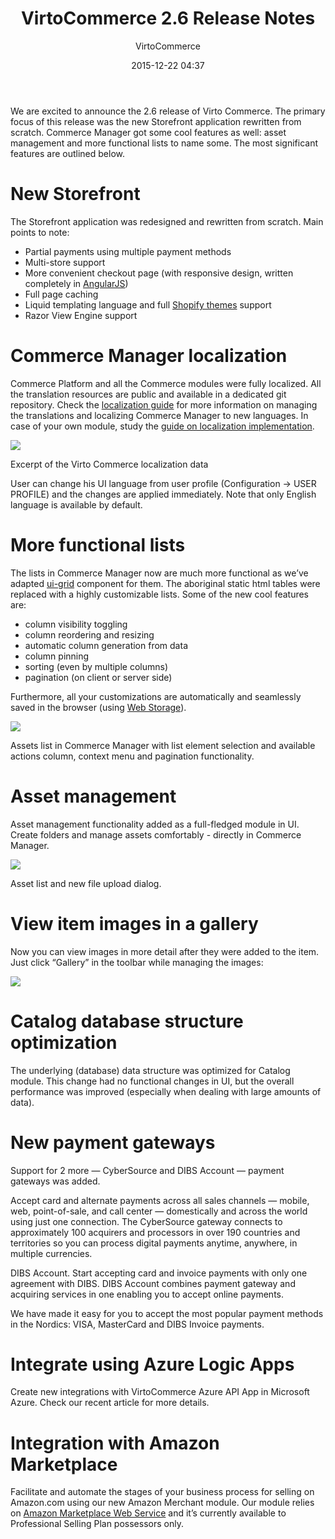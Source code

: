 ﻿---
author: VirtoCommerce
category: release
date: 2015-12-22 04:37
excerpt: We are excited to announce the 2.6 release of Virto Commerce. The primary focus of this release was the new Storefront application rewritten from scratch.
permalink: blog/virtocommerce-2-6-release-notes
tags: [20, announcements, ecommerce, features, release-notes]
title: "VirtoCommerce 2.6 Release Notes"
---
We are excited to announce the 2.6 release of Virto Commerce. The primary focus of this release was the new Storefront application rewritten from scratch. Commerce Manager got some cool features as well: asset management and more functional lists to name some. The most significant features are outlined below.

# New Storefront

The Storefront application was redesigned and rewritten from scratch. Main points to note:

* Partial payments using multiple payment methods
* Multi-store support
* More convenient checkout page (with responsive design, written completely in <a href="https://angularjs.org/" rel="nofollow">AngularJS</a>)
* Full page caching
* Liquid templating language and full <a href="https://themes.shopify.com/" rel="nofollow">Shopify themes</a> support
* Razor View Engine support

# Commerce Manager localization

Commerce Platform and all the Commerce modules were fully localized. All the translation resources are public and available in a dedicated git repository. Check the [localization guide](docs/vc2devguide/working-with-platform-manager/localization-implementation) for more information on managing the translations and localizing Commerce Manager to new languages. In case of your own module, study the [guide on localization implementation](docs/vc2devguide/working-with-platform-manager/localization-implementation).

![](assets/images/blog/2-6_localize.png)

Excerpt of the Virto Commerce localization data

User can change his UI language from user profile (Configuration -&gt; USER PROFILE) and the changes are applied immediately. Note that only English language is available by default.

# More functional lists

The lists in Commerce Manager now are much more functional as we’ve adapted <a href="http://ui-grid.info/" rel="nofollow">ui-grid</a> component for them. The aboriginal static html tables were replaced with a highly customizable lists. Some of the new cool features are:

* column visibility toggling
* column reordering and resizing
* automatic column generation from data
* column pinning
* sorting (even by multiple columns)
* pagination (on client or server side)

Furthermore, all your customizations are automatically and seamlessly saved in the browser (using <a href="https://en.wikipedia.org/wiki/Web_storage" rel="nofollow">Web Storage</a>).

![](assets/images/blog/2-6_1uigrid.png)

Assets list in Commerce Manager with list element selection and available actions column, context menu and pagination functionality.

# Asset management

Asset management functionality added as a full-fledged module in UI. Create folders and manage assets comfortably - directly in Commerce Manager.

![](assets/images/blog/2-6_2assets.png)

Asset list and new file upload dialog.

# View item images in a gallery

Now you can view images in more detail after they were added to the item. Just click “Gallery” in the toolbar while managing the images:

![](assets/images/blog/2-6_3gallery.png)

# Catalog database structure optimization

The underlying (database) data structure was optimized for Catalog module. This change had no functional changes in UI, but the overall performance was improved (especially when dealing with large amounts of data).

# New payment gateways

Support for 2 more — CyberSource and DIBS Account — payment gateways was added.

Accept card and alternate payments across all sales channels — mobile, web, point-of-sale, and call center — domestically and across the world using just one connection. The CyberSource gateway connects to approximately 100 acquirers and processors in over 190 countries and territories so you can process digital payments anytime, anywhere, in multiple currencies.

DIBS Account. Start accepting card and invoice payments with only one agreement with DIBS. DIBS Account combines payment gateway and acquiring services in one enabling you to accept online payments.

We have made it easy for you to accept the most popular payment methods in the Nordics: VISA, MasterCard and DIBS Invoice payments.

# Integrate using Azure Logic Apps

Create new integrations with VirtoCommerce Azure API App in Microsoft Azure. Check our recent article for more details.

# Integration with Amazon Marketplace

Facilitate and automate the stages of your business process for selling on Amazon.com using our new Amazon Merchant module. Our module relies on <a href="http://www.amazon.com/gp/help/customer/display.html?nodeId=201269090" rel="nofollow">Amazon Marketplace Web Service</a> and it’s currently available to Professional Selling Plan possessors only.